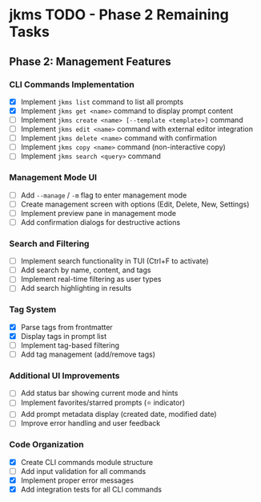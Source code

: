 # jkms TODO - Phase 2 Remaining Tasks

## Phase 2: Management Features

### CLI Commands Implementation
- [x] Implement `jkms list` command to list all prompts
- [x] Implement `jkms get <name>` command to display prompt content
- [ ] Implement `jkms create <name> [--template <template>]` command
- [ ] Implement `jkms edit <name>` command with external editor integration
- [ ] Implement `jkms delete <name>` command with confirmation
- [ ] Implement `jkms copy <name>` command (non-interactive copy)
- [ ] Implement `jkms search <query>` command

### Management Mode UI
- [ ] Add `--manage` / `-m` flag to enter management mode
- [ ] Create management screen with options (Edit, Delete, New, Settings)
- [ ] Implement preview pane in management mode
- [ ] Add confirmation dialogs for destructive actions

### Search and Filtering
- [ ] Implement search functionality in TUI (Ctrl+F to activate)
- [ ] Add search by name, content, and tags
- [ ] Implement real-time filtering as user types
- [ ] Add search highlighting in results

### Tag System
- [x] Parse tags from frontmatter
- [x] Display tags in prompt list
- [ ] Implement tag-based filtering
- [ ] Add tag management (add/remove tags)

### Additional UI Improvements
- [ ] Add status bar showing current mode and hints
- [ ] Implement favorites/starred prompts (⭐ indicator)
- [ ] Add prompt metadata display (created date, modified date)
- [ ] Improve error handling and user feedback

### Code Organization
- [x] Create CLI commands module structure
- [ ] Add input validation for all commands
- [x] Implement proper error messages
- [x] Add integration tests for all CLI commands
